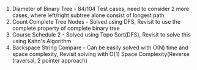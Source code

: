 1. Diameter of Binary Tree - 84/104 Test cases, need to consider 2 more cases, where left/right subtree alone consist of longest path
2. Count Complete Tree Nodes - Solved using DFS, Revisit to use the complete property of complete binary tree
3. Course Schedule 2 - Solved using Topo Sort(DFS), Revisit to solve this using Kahn's Algorithm
4. Backspace String Compare - Can be easily solved with O(N) time and space complexity, Revisit solving with O(1) Space Complexity(Reverse traversal, 2 pointer approach)
